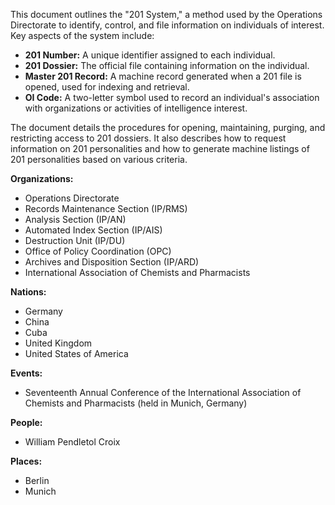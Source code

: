 This document outlines the "201 System," a method used by the Operations Directorate to identify, control, and file information on individuals of interest. Key aspects of the system include:

*   **201 Number:** A unique identifier assigned to each individual.
*   **201 Dossier:** The official file containing information on the individual.
*   **Master 201 Record:** A machine record generated when a 201 file is opened, used for indexing and retrieval.
*   **OI Code:** A two-letter symbol used to record an individual's association with organizations or activities of intelligence interest.

The document details the procedures for opening, maintaining, purging, and restricting access to 201 dossiers. It also describes how to request information on 201 personalities and how to generate machine listings of 201 personalities based on various criteria.

**Organizations:**

*   Operations Directorate
*   Records Maintenance Section (IP/RMS)
*   Analysis Section (IP/AN)
*   Automated Index Section (IP/AIS)
*   Destruction Unit (IP/DU)
*   Office of Policy Coordination (OPC)
*   Archives and Disposition Section (IP/ARD)
*   International Association of Chemists and Pharmacists

**Nations:**

*   Germany
*   China
*   Cuba
*   United Kingdom
*   United States of America

**Events:**

*   Seventeenth Annual Conference of the International Association of Chemists and Pharmacists (held in Munich, Germany)

**People:**

*   William Pendletol Croix

**Places:**

*   Berlin
*   Munich
